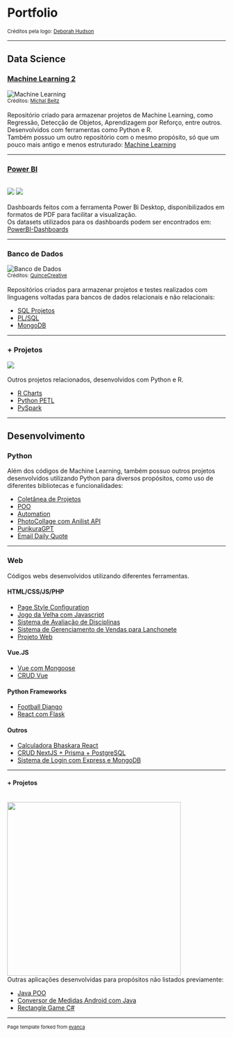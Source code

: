 # Portfolio
<sub>Créditos pela logo: [Deborah Hudson](https://pixabay.com/pt/photos/caneta-caligrafia-escrita-carta-3481061/)</sub><br/>

---
## Data Science
### [Machine Learning 2](https://github.com/caneta9999/UsandoMachineLearning-Projetos2)
![Machine Learning](./images/machine_learning.jpg)<br/>
<sub>Créditos: [Michal Beitz](https://pixabay.com/pt/photos/rob%C3%B4-el%C3%A9trico-m%C3%A3o-pl%C3%A1stico-oi-5181307/)</sub><br/>
<br/>Repositório criado para armazenar projetos de Machine Learning, como Regressão, Detecção de Objetos, Aprendizagem por Reforço, entre outros. Desenvolvidos com ferramentas como Python e R.
<br/>Também possuo um outro repositório com o mesmo propósito, só que um pouco mais antigo e menos estruturado: [Machine Learning](https://github.com/caneta9999/UsandoMachineLearning-Projetos)

---
### [Power BI](https://drive.google.com/drive/u/0/folders/1o1pWwGThcNKxJIpAcpyJP4Ejw6yietJW)
<br/><img src="images/dashboard3.png?raw=true"/> <img src="images/dashboard4.png?raw=true"/><br/>
<br/>Dashboards feitos com a ferramenta Power Bi Desktop, disponibilizados em formatos de PDF para facilitar a visualização.
<br/>Os datasets utilizados para os dashboards podem ser encontrados em: [PowerBI-Dashboards](https://github.com/caneta9999/PowerBI-Dashboards)

---
### Banco de Dados
![Banco de Dados](./images/banco_de_dados.jpg)<br/>
<sub>Créditos: [QuinceCreative](https://pixabay.com/pt/photos/servidor-tecnologia-rede-dados-2891812/)</sub><br/>
<br/>Repositórios criados para armazenar projetos e testes realizados com linguagens voltadas para bancos de dados relacionais e não relacionais:
- [SQL Projetos](https://github.com/caneta9999/UsandoSQL-Projetos)
- [PL/SQL](https://github.com/caneta9999/PLSQL-Tests)
- [MongoDB](https://github.com/caneta9999/MongoDB)

---
### + Projetos
![](./images/charts.gif) <br/>
<br/> Outros projetos relacionados, desenvolvidos com Python e R.
- [R Charts](https://github.com/caneta9999/R-Charts)
- [Python PETL](https://github.com/caneta9999/Python-PETL)
- [PySpark](https://github.com/caneta9999/PySpark)

---
## Desenvolvimento
### Python
Além dos códigos de Machine Learning, também possuo outros projetos desenvolvidos utilizando Python para diversos propósitos, como uso de diferentes bibliotecas e funcionalidades:
- [Coletânea de Projetos](https://github.com/caneta9999/UsandoPython-Projetos)
- [POO](https://github.com/caneta9999/OOPPython)
- [Automation](https://github.com/caneta9999/AutomationPython)
- [PhotoCollage com Anilist API](https://github.com/caneta9999/PhotoCollage_AnimeCharacters)
- [PurikuraGPT](https://github.com/caneta9999/PurikuraGPT)
- [Email Daily Quote](https://github.com/caneta9999/Email-Daily-Quote)

---
### Web
Códigos webs desenvolvidos utilizando diferentes ferramentas.
#### HTML/CSS/JS/PHP
- [Page Style Configuration](https://github.com/caneta9999/Page-Style-Configuration)
- [Jogo da Velha com Javascript](https://github.com/caneta9999/JavaScript-Jogo-da-Velha)
- [Sistema de Avaliação de Disciplinas](https://github.com/caneta9999/sistema-avaliacaodisciplinas)
- [Sistema de Gerenciamento de Vendas para Lanchonete](https://github.com/caneta9999/sgv-lanchonete)
- [Projeto Web](https://github.com/caneta9999/Projeto-Web)

#### Vue.JS
- [Vue com Mongoose](https://github.com/caneta9999/Teste-Vue-Mongoose-Express-Axios)
- [CRUD Vue](https://github.com/caneta9999/CRUD-Vue-JSONServer-Axios)

#### Python Frameworks
- [Football Django](https://github.com/caneta9999/Football-Django)
- [React com Flask](https://github.com/caneta9999/Teste-React-Flask)

#### Outros
- [Calculadora Bhaskara React](https://github.com/caneta9999/Calculadora-Bhaskara-React)
- [CRUD NextJS + Prisma + PostgreSQL](https://github.com/caneta9999/CRUD-NextJS-Prisma-PostgreSQL)
- [Sistema de Login com Express e MongoDB](https://github.com/caneta9999/SistemaLogin-Express-MongoDB)

---
#### + Projetos
<br/><img src="images/rectangle_game.gif?raw=true" width="400"/>
<br/>Outras aplicações desenvolvidas para propósitos não listados previamente:
- [Java POO](https://github.com/caneta9999/Projeto-POO)
- [Conversor de Medidas Android com Java](https://github.com/caneta9999/Conversor-Medidas-Android)
- [Rectangle Game C#](https://github.com/caneta9999/Rectangle-Game)

---
<p style="font-size:11px">Page template forked from <a href="https://github.com/evanca/quick-portfolio">evanca</a></p>
<!-- Remove above link if you don't want to attibute -->
